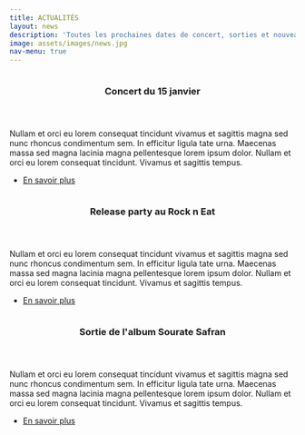 ```yaml
---
title: ACTUALITÉS
layout: news
description: 'Toutes les prochaines dates de concert, sorties et nouveautés du groupe.'
image: assets/images/news.jpg
nav-menu: true
---
```


<!-- Two -->
<section id="two" class="spotlights">
	<section>
		<a href="generic.html" class="image">
			<img src="{% link assets/images/concert_leprogres.jpg %}" alt="" data-position="center center" /> 
		</a>
		<div class="content">
			<div class="inner">
				<header class="major">
					<h3>Concert du 15 janvier</h3>
				</header>
				<p>Nullam et orci eu lorem consequat tincidunt vivamus et sagittis magna sed nunc rhoncus condimentum sem. In efficitur ligula tate urna. Maecenas massa sed magna lacinia magna pellentesque lorem ipsum dolor. Nullam et orci eu lorem consequat tincidunt. Vivamus et sagittis tempus.</p>
				<ul class="actions">
					<li><a href="generic.html" class="button">En savoir plus</a></li>
				</ul>
			</div>
		</div>
	</section>
	<section>
		<a href="generic.html" class="image">
			<img src="{% link assets/images/release_party_rockneat.jpg %}" alt="" data-position="top center" />
		</a>
		<div class="content">
			<div class="inner">
				<header class="major">
					<h3>Release party au Rock n Eat</h3>
				</header>
				<p>Nullam et orci eu lorem consequat tincidunt vivamus et sagittis magna sed nunc rhoncus condimentum sem. In efficitur ligula tate urna. Maecenas massa sed magna lacinia magna pellentesque lorem ipsum dolor. Nullam et orci eu lorem consequat tincidunt. Vivamus et sagittis tempus.</p>
				<ul class="actions">
					<li><a href="generic.html" class="button">En savoir plus</a></li>
				</ul>
			</div>
		</div>
	</section>
	<section>
		<a href="generic.html" class="image">
			<img src="{% link assets/images/pochette_sourate_safran.jpeg %}" alt="" data-position="25% 25%" />
		</a>
		<div class="content">
			<div class="inner">
				<header class="major">
					<h3>Sortie de l'album Sourate Safran</h3>
				</header>
				<p>Nullam et orci eu lorem consequat tincidunt vivamus et sagittis magna sed nunc rhoncus condimentum sem. In efficitur ligula tate urna. Maecenas massa sed magna lacinia magna pellentesque lorem ipsum dolor. Nullam et orci eu lorem consequat tincidunt. Vivamus et sagittis tempus.</p>
				<ul class="actions">
					<li><a href="generic.html" class="button">En savoir plus</a></li>
				</ul>
			</div>
		</div>
	</section>
</section>

